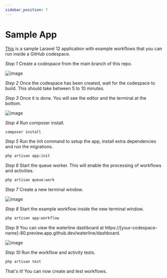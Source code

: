 ```yaml
---
sidebar_position: 7
---
```


# Sample App

[This](https://github.com/laravel-workflow/sample-app) is a sample Laravel 12 application with example workflows that you can run inside a GitHub codespace.


*Step 1*
Create a codespace from the main branch of this repo.

![image](https://user-images.githubusercontent.com/1130888/233664377-f300ad50-5436-4bb8-b172-c52e12047264.png)

*Step 2*
Once the codespace has been created, wait for the codespace to build. This should take between 5 to 10 minutes.

*Step 3*
Once it is done. You will see the editor and the terminal at the bottom.

![image](https://user-images.githubusercontent.com/1130888/233665550-1a4f2098-2919-4108-ac9f-bef1a9f2f47c.png)

*Step 4*
Run composer install.

```bash
composer install
```

*Step 5*
Run the init command to setup the app, install extra dependencies and run the migrations.

```bash
php artisan app:init
```

*Step 6*
Start the queue worker. This will enable the processing of workflows and activities.

```bash
php artisan queue:work
```

*Step 7*
Create a new terminal window.

![image](https://user-images.githubusercontent.com/1130888/233666917-029247c7-9e6c-46de-b304-27473fd34517.png)

*Step 8*
Start the example workflow inside the new terminal window.

```bash
php artisan app:workflow
```

*Step 9*
You can view the waterline dashboard at https://[your-codespace-name]-80.preview.app.github.dev/waterline/dashboard.

![image](https://user-images.githubusercontent.com/1130888/233669600-3340ada6-5f73-4602-8d82-a81a9d43f883.png)

*Step 10*
Run the workflow and activity tests.

```bash
php artisan test
```

That's it! You can now create and test workflows.
